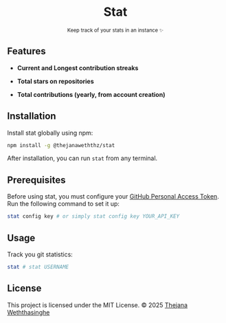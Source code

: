 <h1 align="center">Stat</h1>
<p align="center"><sup>Keep track of your stats in an instance ✨</sup></p>

## Features

- **Current and Longest contribution streaks**

- **Total stars on repositories**

- **Total contributions (yearly, from account creation)**

## Installation

Install stat globally using npm:

```bash
npm install -g @thejanaweththz/stat
```

After installation, you can run `stat` from any terminal.

## Prerequisites

Before using stat, you must configure your [GitHub Personal Access Token](https://github.com/settings/tokens). Run the following command to set it up:

```bash
stat config key # or simply stat config key YOUR_API_KEY
```

## Usage

Track you git statistics:

```bash
stat # stat USERNAME
```

## License

This project is licensed under the MIT License.
© 2025 [Thejana Weththasinghe](https://github.com/thejanaweththz)
